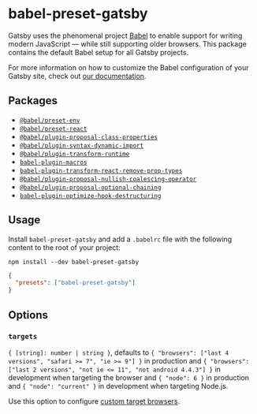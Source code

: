 # babel-preset-gatsby

Gatsby uses the phenomenal project [Babel](https://babeljs.io/) to enable support for writing modern JavaScript — while still supporting older browsers. This package contains the default Babel setup for all Gatsby projects.

For more information on how to customize the Babel configuration of your Gatsby site, check out [our documentation](https://www.gatsbyjs.org/docs/babel/).

## Packages

- [`@babel/preset-env`](https://babeljs.io/docs/en/babel-preset-env)
- [`@babel/preset-react`](https://babeljs.io/docs/en/babel-preset-react)
- [`@babel/plugin-proposal-class-properties`](https://babeljs.io/docs/en/babel-plugin-proposal-class-properties)
- [`@babel/plugin-syntax-dynamic-import`](https://babeljs.io/docs/en/babel-plugin-syntax-dynamic-import)
- [`@babel/plugin-transform-runtime`](https://babeljs.io/docs/en/babel-plugin-transform-runtime#docsNav)
- [`babel-plugin-macros`](https://github.com/kentcdodds/babel-plugin-macros)
- [`babel-plugin-transform-react-remove-prop-types`](https://github.com/oliviertassinari/babel-plugin-transform-react-remove-prop-types)
- [`@babel/plugin-proposal-nullish-coalescing-operator`](https://babeljs.io/docs/en/babel-plugin-proposal-nullish-coalescing-operator)
- [`@babel/plugin-proposal-optional-chaining`](https://babeljs.io/docs/en/babel-plugin-proposal-optional-chaining)
- [`babel-plugin-optimize-hook-destructuring`](src/optimize-hook-destructuring.ts)

## Usage

Install `babel-preset-gatsby` and add a `.babelrc` file with the following content to the root of your project:

```shell
npm install --dev babel-preset-gatsby
```

```json
{
  "presets": ["babel-preset-gatsby"]
}
```

## Options

### `targets`

`{ [string]: number | string }`, defaults to `{ "browsers": ["last 4 versions", "safari >= 7", "ie >= 9"] }` in production and `{ "browsers": ["last 2 versions", "not ie <= 11", "not android 4.4.3"] }` in development when targeting the browser and `{ "node": 6 }` in production and `{ "node": "current" }` in development when targeting Node.js.

Use this option to configure [custom target browsers](https://www.gatsbyjs.org/docs/babel/).
